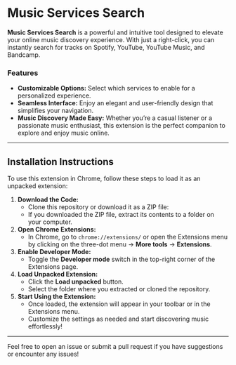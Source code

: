 # Music Services Search
**Music Services Search** is a powerful and intuitive tool designed to elevate your online music discovery experience. With just a right-click, you can instantly search for tracks on Spotify, YouTube, YouTube Music, and Bandcamp.
### Features
-   **Customizable Options:** Select which services to enable for a personalized experience.
-   **Seamless Interface:** Enjoy an elegant and user-friendly design that simplifies your navigation.
-   **Music Discovery Made Easy:** Whether you’re a casual listener or a passionate music enthusiast, this extension is the perfect companion to explore and enjoy music online.
---
## Installation Instructions
To use this extension in Chrome, follow these steps to load it as an unpacked extension:
1. **Download the Code:**
    - Clone this repository or download it as a ZIP file:
    - If you downloaded the ZIP file, extract its contents to a folder on your computer.
2. **Open Chrome Extensions:**
    - In Chrome, go to `chrome://extensions/` or open the Extensions menu by clicking on the three-dot menu → **More tools** → **Extensions**.
3. **Enable Developer Mode:**
    - Toggle the **Developer mode** switch in the top-right corner of the Extensions page.
4. **Load Unpacked Extension:**
    - Click the **Load unpacked** button.
    - Select the folder where you extracted or cloned the repository.
5. **Start Using the Extension:**
    - Once loaded, the extension will appear in your toolbar or in the Extensions menu.
    - Customize the settings as needed and start discovering music effortlessly!
---
Feel free to open an issue or submit a pull request if you have suggestions or encounter any issues!
